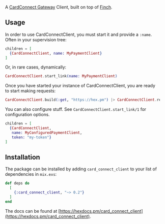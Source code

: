 <!-- MDOC !-->

A [CardConnect Gateway](https://developer.cardconnect.com/cardconnect-api) Client, built on top of
[Finch](https://github.com/keathley/finch).

## Usage

In order to use CardConnectClient, you must start it and provide a `:name`. Often in your supervision tree:

```elixir
children = [
  {CardConnectClient, name: MyPaymentClient}
]
```

Or, in rare cases, dynamically:

```elixir
CardConnectClient.start_link(name: MyPaymentClient)
```

Once you have started your instance of CardConnectClient, you are ready to start making requests:

```elixir
CardConnectClient.build(:get, "https://hex.pm") |> CardConnectClient.request(MyPaymentClient)
```

You can also configure stuff. See `CardConnectClient.start_link/1` for configuration options.

```elixir
children = [
  {CardConnectClient,
   name: MyConfiguredPaymentClient,
   token: "my-token"}
]
```

<!-- MDOC !-->

## Installation

The package can be installed by adding `card_connect_client` to your list of dependencies in `mix.exs`:

```elixir
def deps do
  [
    {:card_connect_client, "~> 0.2"}
  ]
end
```

The docs can be found at [https://hexdocs.pm/card_connect_client](https://hexdocs.pm/card_connect_client).
